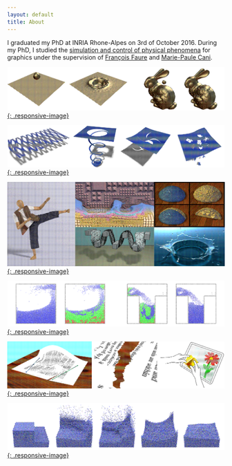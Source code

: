 ```yaml
---
layout: default
title: About
---
```


I graduated my PhD at INRIA Rhone-Alpes on 3rd of October 2016. During my PhD, I studied the [simulation and control of physical phenomena](/pages/thesis.html) for graphics under the supervision of [François Faure](https://team.inria.fr/imagine/francois-faure) and [Marie-Paule Cani](https://team.inria.fr/imagine/marie-paule-cani).

[![Fluid sculpting](/assets/img/fluidsculpting/fluidSculptingTeaser2.png "Fluid sculpting"){: .responsive-image}](/pages/publications/fluidSculpting_MIG_2016/index.html)

[![Interactive Cutting](/assets/img/cutting/cuttingTeaser.png "Interactive cutting"){: .responsive-image}](/pages/publications/cutting_MIG2015/index.html)

[![Adaptive model](/assets/img/star/STAR_Teaser.png "Adaptive models"){: .responsive-image}](/pages/publications/starAdaptivity_CGF_2016/index.html)

[![Adaptive particles](/assets/img/arps/arpsTeaser.png "Adaptive particles"){: .responsive-image}](/pages/publications/arps_VRIPHYS2013/index.html)

[![Procedural tearing](/assets/img/tearing/tearingTeaser.png "Procedural tearing"){: .responsive-image}](/pages/publications/tearing_MIG2015/index.html)

[![Liquid simulation](/assets/img/hokusai/simpleBreakingDam.png "Liquid simulation"){: .responsive-image}](/pages/projects.html)
